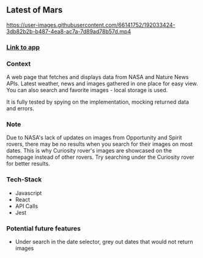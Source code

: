 ## Latest of Mars

https://user-images.githubusercontent.com/66141752/192033424-3db82b2b-b487-4ea8-ac7a-7d89ad78b57d.mp4

<a href="https://latest-of-mars.netlify.app/" aria-label="Project Link"><h3>Link to app</h3></a>

### Context

A web page that fetches and displays data from NASA and Nature News APIs. Latest weather, news and images gathered in one place for easy view. You can also search and favorite images - local storage is used.

It is fully tested by spying on the implementation, mocking returned data and errors.

### Note

Due to NASA's lack of updates on images from Opportunity and Spirit rovers, there may be no results when you search for their images on most dates. This is why Curiosity rover's images are showcased on the homepage instead of other rovers. Try searching under the Curiosity rover for better results.

### Tech-Stack

- Javascript
- React
- API Calls
- Jest

### Potential future features

- Under search in the date selector, grey out dates that would not return images
